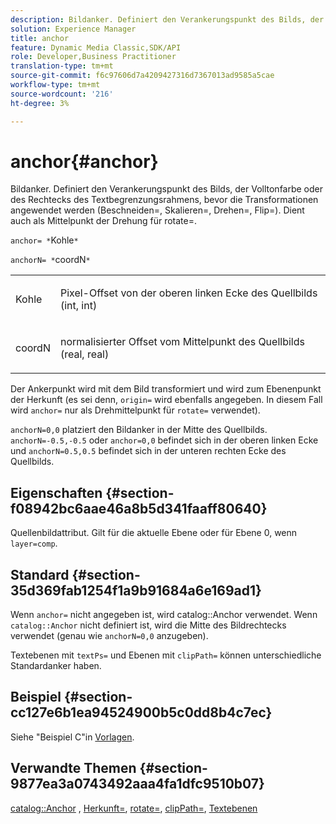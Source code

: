 ```yaml
---
description: Bildanker. Definiert den Verankerungspunkt des Bilds, der Volltonfarbe oder des Rechtecks des Textbegrenzungsrahmens, bevor die Transformationen angewendet werden (Beschneiden=, Skalieren=, Drehen=, Flip=). Dient auch als Mittelpunkt der Drehung für rotate=.
solution: Experience Manager
title: anchor
feature: Dynamic Media Classic,SDK/API
role: Developer,Business Practitioner
translation-type: tm+mt
source-git-commit: f6c97606d7a4209427316d7367013ad9585a5cae
workflow-type: tm+mt
source-wordcount: '216'
ht-degree: 3%

---
```



# anchor{#anchor}

Bildanker. Definiert den Verankerungspunkt des Bilds, der Volltonfarbe oder des Rechtecks des Textbegrenzungsrahmens, bevor die Transformationen angewendet werden (Beschneiden=, Skalieren=, Drehen=, Flip=). Dient auch als Mittelpunkt der Drehung für rotate=.

`anchor= *`Kohle`*`

`anchorN= *`coordN`*`

<table id="simpletable_3ED1CD0BF473439FA1132FC84B4452A8"> 
 <tr class="strow"> 
  <td class="stentry"> <p><span class="codeph"> <span class="varname"> Kohle</span> </span> </p> </td> 
  <td class="stentry"> <p>Pixel-Offset von der oberen linken Ecke des Quellbilds (int, int) </p></td> 
 </tr> 
 <tr class="strow"> 
  <td class="stentry"> <p><span class="codeph"> <span class="varname"> coordN</span> </span> </p> </td> 
  <td class="stentry"> <p>normalisierter Offset vom Mittelpunkt des Quellbilds (real, real) </p></td> 
 </tr> 
</table>

Der Ankerpunkt wird mit dem Bild transformiert und wird zum Ebenenpunkt der Herkunft (es sei denn, `origin=` wird ebenfalls angegeben. In diesem Fall wird `anchor=` nur als Drehmittelpunkt für `rotate=` verwendet).

`anchorN=0,0` platziert den Bildanker in der Mitte des Quellbilds. `anchorN=-0.5,-0.5` oder  `anchor=0,0` befindet sich in der oberen linken Ecke und  `anchorN=0.5,0.5` befindet sich in der unteren rechten Ecke des Quellbilds.

## Eigenschaften {#section-f08942bc6aae46a8b5d341faaff80640}

Quellenbildattribut. Gilt für die aktuelle Ebene oder für Ebene 0, wenn `layer=comp`.

## Standard {#section-35d369fab1254f1a9b91684a6e169ad1}

Wenn `anchor=` nicht angegeben ist, wird catalog::Anchor verwendet. Wenn `catalog::Anchor` nicht definiert ist, wird die Mitte des Bildrechtecks verwendet (genau wie `anchorN=0,0` anzugeben).

Textebenen mit `textPs=` und Ebenen mit `clipPath=` können unterschiedliche Standardanker haben.

## Beispiel {#section-cc127e6b1ea94524900b5c0dd8b4c7ec}

Siehe &quot;Beispiel C&quot;in [Vorlagen](../../../../../is-api/http-ref/image-serving-api-ref/c-http-protocol-reference/c-templates/c-templates.md#concept-3cd2d2adae0e41b2979b9640244d4d3e).

## Verwandte Themen {#section-9877ea3a0743492aaa4fa1dfc9510b07}

[catalog::Anchor](/help/aem-is-ir-api/is-api/image-catalog/image-serving-api-ref/c-image-catalog-reference/c-image-svg-data-reference/c-image-data-reference/r-anchor-cat.md) ,  [Herkunft=](../../../../../is-api/http-ref/image-serving-api-ref/c-http-protocol-reference/c-command-reference/r-origin.md#reference-e11c7ac06e2240cc884c3fec98f05138),  [rotate=](../../../../../is-api/http-ref/image-serving-api-ref/c-http-protocol-reference/c-command-reference/r-rotate.md#reference-12abb086635546ec9ec2e1a793dc1096),  [clipPath=](../../../../../is-api/http-ref/image-serving-api-ref/c-http-protocol-reference/c-command-reference/r-clippath.md#reference-8139b1b52dc54749b51b109521ddf83d),  [Textebenen](../../../../../is-api/http-ref/image-serving-api-ref/c-http-protocol-reference/c-text-formatting/r-text-layers.md#reference-47e78cfb18134db5ab09e17af14a6a8f)
